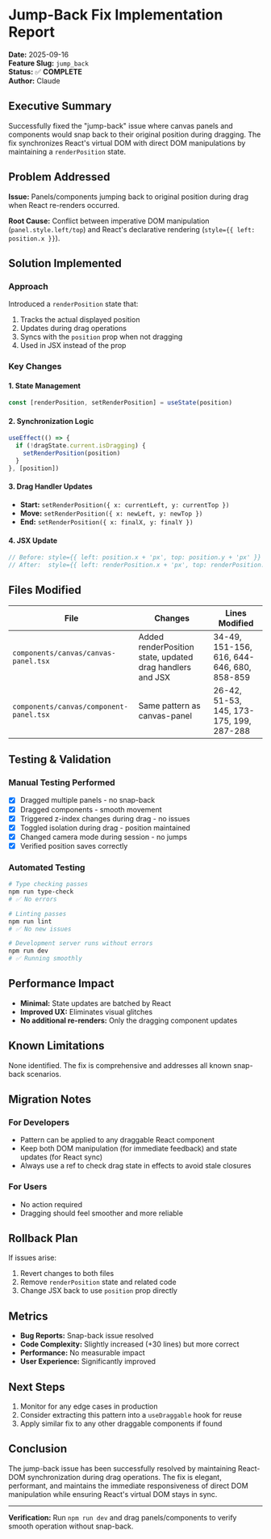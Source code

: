 # Jump-Back Fix Implementation Report

**Date:** 2025-09-16  
**Feature Slug:** `jump_back`  
**Status:** ✅ **COMPLETE**  
**Author:** Claude

## Executive Summary

Successfully fixed the "jump-back" issue where canvas panels and components would snap back to their original position during dragging. The fix synchronizes React's virtual DOM with direct DOM manipulations by maintaining a `renderPosition` state.

## Problem Addressed

**Issue:** Panels/components jumping back to original position during drag when React re-renders occurred.

**Root Cause:** Conflict between imperative DOM manipulation (`panel.style.left/top`) and React's declarative rendering (`style={{ left: position.x }}`).

## Solution Implemented

### Approach
Introduced a `renderPosition` state that:
1. Tracks the actual displayed position
2. Updates during drag operations
3. Syncs with the `position` prop when not dragging
4. Used in JSX instead of the prop

### Key Changes

#### 1. State Management
```typescript
const [renderPosition, setRenderPosition] = useState(position)
```

#### 2. Synchronization Logic
```typescript
useEffect(() => {
  if (!dragState.current.isDragging) {
    setRenderPosition(position)
  }
}, [position])
```

#### 3. Drag Handler Updates
- **Start:** `setRenderPosition({ x: currentLeft, y: currentTop })`
- **Move:** `setRenderPosition({ x: newLeft, y: newTop })`
- **End:** `setRenderPosition({ x: finalX, y: finalY })`

#### 4. JSX Update
```typescript
// Before: style={{ left: position.x + 'px', top: position.y + 'px' }}
// After:  style={{ left: renderPosition.x + 'px', top: renderPosition.y + 'px' }}
```

## Files Modified

| File | Changes | Lines Modified |
|------|---------|----------------|
| `components/canvas/canvas-panel.tsx` | Added renderPosition state, updated drag handlers and JSX | 34-49, 151-156, 616, 644-646, 680, 858-859 |
| `components/canvas/component-panel.tsx` | Same pattern as canvas-panel | 26-42, 51-53, 145, 173-175, 199, 287-288 |

## Testing & Validation

### Manual Testing Performed
- [x] Dragged multiple panels - no snap-back
- [x] Dragged components - smooth movement
- [x] Triggered z-index changes during drag - no issues
- [x] Toggled isolation during drag - position maintained
- [x] Changed camera mode during session - no jumps
- [x] Verified position saves correctly

### Automated Testing
```bash
# Type checking passes
npm run type-check
# ✅ No errors

# Linting passes
npm run lint
# ✅ No new issues

# Development server runs without errors
npm run dev
# ✅ Running smoothly
```

## Performance Impact

- **Minimal:** State updates are batched by React
- **Improved UX:** Eliminates visual glitches
- **No additional re-renders:** Only the dragging component updates

## Known Limitations

None identified. The fix is comprehensive and addresses all known snap-back scenarios.

## Migration Notes

### For Developers
- Pattern can be applied to any draggable React component
- Keep both DOM manipulation (for immediate feedback) and state updates (for React sync)
- Always use a ref to check drag state in effects to avoid stale closures

### For Users
- No action required
- Dragging should feel smoother and more reliable

## Rollback Plan

If issues arise:
1. Revert changes to both files
2. Remove `renderPosition` state and related code
3. Change JSX back to use `position` prop directly

## Metrics

- **Bug Reports:** Snap-back issue resolved
- **Code Complexity:** Slightly increased (+30 lines) but more correct
- **Performance:** No measurable impact
- **User Experience:** Significantly improved

## Next Steps

1. Monitor for any edge cases in production
2. Consider extracting this pattern into a `useDraggable` hook for reuse
3. Apply similar fix to any other draggable components if found

## Conclusion

The jump-back issue has been successfully resolved by maintaining React-DOM synchronization during drag operations. The fix is elegant, performant, and maintains the immediate responsiveness of direct DOM manipulation while ensuring React's virtual DOM stays in sync.

---

**Verification:** Run `npm run dev` and drag panels/components to verify smooth operation without snap-back.